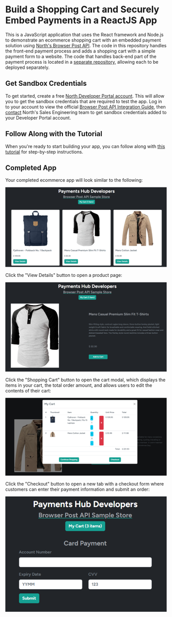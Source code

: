 # Build a Shopping Cart and Securely Embed Payments in a ReactJS App

This is a JavaScript application that uses the React framework and Node.js to demonstrate an ecommerce shopping cart with an embedded payment solution using [North's Browser Post API](https://developer.north.com/products/online/browser-post). The code in this repository handles the front-end payment process and adds a shopping cart with a simple payment form to a website. The code that handles back-end part of the payment process is located in a [separate repository](https://github.com/NorthDevelopers/North-Node-Browser-Post-API), allowing each to be deployed separately.

## Get Sandbox Credentials

To get started, create a free [North Developer Portal account](https://developer.north.com/register). This will allow you to get the sandbox credentials that are required to test the app. Log in to your account to view the official [Browser Post API Integration Guide](https://developer.north.com/products/online/browser-post/integration-guide), then [contact](https://developer.north.com/contact) North's Sales Engineering team to get sandbox credentials added to your Developer Portal account.

## Follow Along with the Tutorial

When you're ready to start building your app, you can follow along with [this tutorial](https://developer.north.com/blog/embedded-payments-react-app-shopping-cart) for step-by-step instructions.

## Completed App

Your completed ecommerce app will look similar to the following:

![](/src/assets/payments-hub-react-browser-post-api-with-cart.png)

Click the "View Details" button to open a product page:

![](/src/assets/payments-hub-react-browser-post-api-product-with-cart.png)

Click the "Shopping Cart" button to open the cart modal, which displays the items in your cart, the total order amount, and allows users to edit the contents of their cart:

![](/src/assets/payments-hub-react-browser-post-api-shopping-cart.png)

Click the "Checkout" button to open a new tab with a checkout form where customers can enter their payment information and submit an order:

![](/src/assets/payments-hub-react-browser-post-api-with-cart-checkout-form.png)
